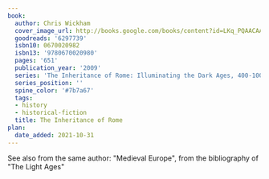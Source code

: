 ```yaml
---
book:
  author: Chris Wickham
  cover_image_url: http://books.google.com/books/content?id=LKq_PQAACAAJ&printsec=frontcover&img=1&zoom=1&source=gbs_api
  goodreads: '6297739'
  isbn10: 0670020982
  isbn13: '9780670020980'
  pages: '651'
  publication_year: '2009'
  series: 'The Inheritance of Rome: Illuminating the Dark Ages, 400-1000'
  series_position: ''
  spine_color: '#7b7a67'
  tags:
  - history
  - historical-fiction
  title: The Inheritance of Rome
plan:
  date_added: 2021-10-31
---
```


See also from the same author: "Medieval Europe", from the bibliography of "The Light Ages"
